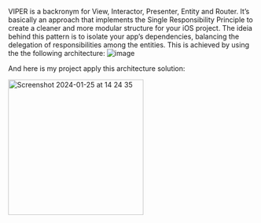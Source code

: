 VIPER is a backronym for View, Interactor, Presenter, Entity and Router. It’s basically an approach that implements the Single Responsibility Principle to create a cleaner and more modular structure for your iOS project. The ideia behind this pattern is to isolate your app’s dependencies, balancing the delegation of responsibilities among the entities. This is achieved by using the the following architecture:
![image](https://github.com/huanleanh/VIPER-Architecture-Combine-iOS/assets/16912460/440f4d31-93a1-49dc-9c6a-f74f93297964)


And here is my project apply this architecture solution: 


<img width="275" alt="Screenshot 2024-01-25 at 14 24 35" src="https://github.com/huanleanh/VIPER-Architecture-Combine-iOS/assets/16912460/35da82c5-64e0-4afd-9295-0d4e26e46e28">
